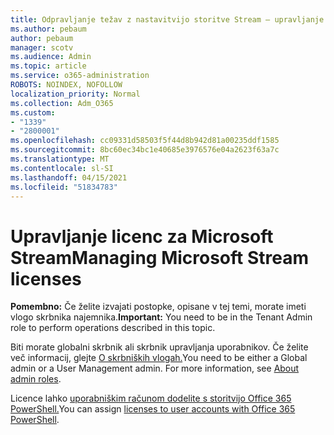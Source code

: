```yaml
---
title: Odpravljanje težav z nastavitvijo storitve Stream – upravljanje licenciranja storitve Stream
ms.author: pebaum
author: pebaum
manager: scotv
ms.audience: Admin
ms.topic: article
ms.service: o365-administration
ROBOTS: NOINDEX, NOFOLLOW
localization_priority: Normal
ms.collection: Adm_O365
ms.custom:
- "1339"
- "2800001"
ms.openlocfilehash: cc09331d58503f5f44d8b942d81a00235ddf1585
ms.sourcegitcommit: 8bc60ec34bc1e40685e3976576e04a2623f63a7c
ms.translationtype: MT
ms.contentlocale: sl-SI
ms.lasthandoff: 04/15/2021
ms.locfileid: "51834783"
---
```

# <a name="managing-microsoft-stream-licenses"></a><span data-ttu-id="53a9a-102">Upravljanje licenc za Microsoft Stream</span><span class="sxs-lookup"><span data-stu-id="53a9a-102">Managing Microsoft Stream licenses</span></span>

<span data-ttu-id="53a9a-103">**Pomembno:** Če želite izvajati postopke, opisane v tej temi, morate imeti vlogo skrbnika najemnika.</span><span class="sxs-lookup"><span data-stu-id="53a9a-103">**Important:** You need to be in the Tenant Admin role to perform operations described in this topic.</span></span>

<span data-ttu-id="53a9a-104">Biti morate globalni skrbnik ali skrbnik upravljanja uporabnikov. Če želite več informacij, glejte [O skrbniških vlogah.](https://docs.microsoft.com/microsoft-365/admin/add-users/about-admin-roles)</span><span class="sxs-lookup"><span data-stu-id="53a9a-104">You need to be either a Global admin or a User Management admin. For more information, see [About admin roles](https://docs.microsoft.com/microsoft-365/admin/add-users/about-admin-roles).</span></span>

<span data-ttu-id="53a9a-105">Licence lahko [uporabniškim računom dodelite s storitvijo Office 365 PowerShell.](https://go.microsoft.com/fwlink/p/?linkid=850410)</span><span class="sxs-lookup"><span data-stu-id="53a9a-105">You can assign [licenses to user accounts with Office 365 PowerShell](https://go.microsoft.com/fwlink/p/?linkid=850410).</span></span>
